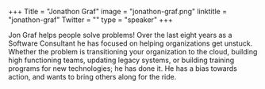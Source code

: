 +++
Title = "Jonathon Graf"
image = "jonathon-graf.png"
linktitle = "jonathon-graf"
Twitter = ""
type = "speaker"
+++

Jon Graf helps people solve problems!  Over the last eight years as a Software Consultant he has focused on helping
organizations get unstuck. Whether the problem is transitioning your organization to the cloud, building high
functioning teams, updating legacy systems, or building training programs for new technologies; he has done it. He has a
bias towards action, and wants to bring others along for the ride.